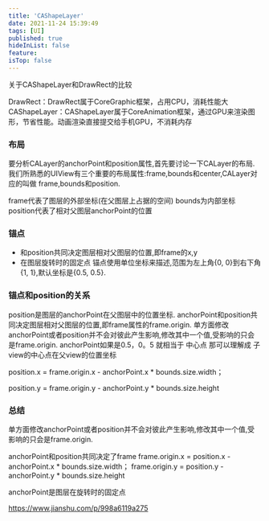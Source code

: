 ```yaml
---
title: 'CAShapeLayer'
date: 2021-11-24 15:39:49
tags: [UI]
published: true
hideInList: false
feature: 
isTop: false
---
```


关于CAShapeLayer和DrawRect的比较

DrawRect：DrawRect属于CoreGraphic框架，占用CPU，消耗性能大
CAShapeLayer：CAShapeLayer属于CoreAnimation框架，通过GPU来渲染图形，节省性能。动画渲染直接提交给手机GPU，不消耗内存

### 布局
要分析CALayer的anchorPoint和position属性,首先要讨论一下CALayer的布局.
我们所熟悉的UIView有三个重要的布局属性:frame,bounds和center,CALayer对应的叫做 frame,bounds和position.

frame代表了图层的外部坐标(在父图层上占据的空间)
bounds为内部坐标
position代表了相对父图层anchorPoint的位置

### 锚点
+ 和position共同决定图层相对父图层的位置,即frame的x,y
+ 在图层旋转时的固定点
锚点使用单位坐标来描述,范围为左上角{0, 0}到右下角{1, 1},默认坐标是{0.5, 0.5}.

### 锚点和position的关系
position是图层的anchorPoint在父图层中的位置坐标.
anchorPoint和position共同决定图层相对父图层的位置,即frame属性的frame.origin.
单方面修改anchorPoint或者position并不会对彼此产生影响,修改其中一个值,受影响的只会是frame.origin.
anchorPoint如果是0.5，0。5 就相当于 中心点 那可以理解成 子view的中心点在父view的位置坐标

position.x =  frame.origin.x - anchorPoint.x * bounds.size.width；

position.y =  frame.origin.y - anchorPoint.y * bounds.size.height

### 总结
单方面修改anchorPoint或者position并不会对彼此产生影响,修改其中一个值,受影响的只会是frame.origin.

anchorPoint和position共同决定了frame
frame.origin.x = position.x - anchorPoint.x * bounds.size.width；
frame.origin.y = position.y - anchorPoint.y * bounds.size.height

anchorPoint是图层在旋转时的固定点

https://www.jianshu.com/p/998a6119a275

